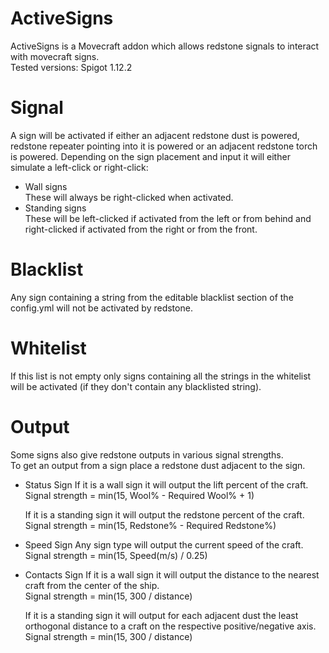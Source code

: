 # ActiveSigns
ActiveSigns is a Movecraft addon which allows redstone signals to interact with movecraft signs.  
Tested versions: Spigot 1.12.2
# Signal
  A sign will be activated if either an adjacent redstone dust is powered, redstone repeater pointing into it is powered or an adjacent redstone torch is powered.
  Depending on the sign placement and input it will either simulate a left-click or right-click:
- Wall signs  
  These will always be right-clicked when activated.
- Standing signs  
  These will be left-clicked if activated from the left or from behind and right-clicked if activated from the right or from the front.
# Blacklist
  Any sign containing a string from the editable blacklist section of the config.yml will not be activated by redstone.
# Whitelist
  If this list is not empty only signs containing all the strings in the whitelist will be activated (if they don't contain any blacklisted string).
# Output
  Some signs also give redstone outputs in various signal strengths.  
  To get an output from a sign place a redstone dust adjacent to the sign.  
- Status Sign
  If it is a wall sign it will output the lift percent of the craft.  
    Signal strength = min(15, Wool% - Required Wool% + 1)  

  If it is a standing sign it will output the redstone percent of the craft.  
    Signal strength = min(15, Redstone% - Required Redstone%)  

- Speed Sign
  Any sign type will output the current speed of the craft.  
    Signal strength = min(15, Speed(m/s) / 0.25)  

- Contacts Sign
  If it is a wall sign it will output the distance to the nearest craft from the center of the ship.  
    Signal strength = min(15, 300 / distance)  

  If it is a standing sign it will output for each adjacent dust the least orthogonal distance to a craft on the respective positive/negative axis.  
    Signal strength = min(15, 300 / distance)  
